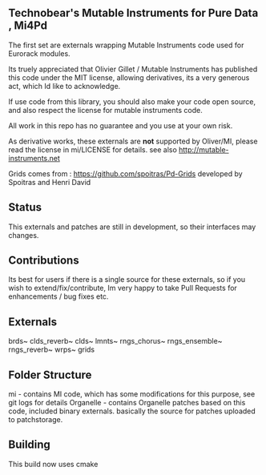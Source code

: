 ## Technobear's Mutable Instruments for Pure Data , Mi4Pd

The first set are externals wrapping Mutable Instruments code used for Eurorack modules. 

Its truely appreciated that Olivier Gillet / Mutable Instruments has published this code under the MIT license, allowing derivatives, its a very generous act, which Id like to acknowledge.

If use code from this library, you should also make your code open source, and also respect the license for mutable instruments code.

All work in this repo has no guarantee and you use at your own risk.

As derivative works, these externals are **not** supported by Oliver/MI, please read the license in mi/LICENSE for details.
see also http://mutable-instruments.net

Grids comes from :
https://github.com/spoitras/Pd-Grids
developed by Spoitras and Henri David

## Status ##
This externals and patches are still in development, so their interfaces may changes.

## Contributions ##
Its best for users if there is a single source for these externals, so if you wish to extend/fix/contribute, Im very happy to take Pull Requests for enhancements / bug fixes etc.

## Externals ##
brds~
clds_reverb~
clds~
lmnts~
rngs_chorus~
rngs_ensemble~
rngs_reverb~
wrps~
grids

## Folder Structure ##
mi - contains MI code, which has some modifications for this purpose, see git logs for details
Organelle - contains Organelle patches based on this code, included binary externals. basically the source for patches uploaded to patchstorage.

## Building ##
This build now uses cmake
